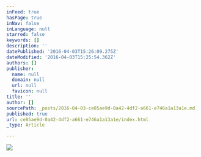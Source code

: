 ```yaml
---
inFeed: true
hasPage: true
inNav: false
inLanguage: null
starred: false
keywords: []
description: ''
datePublished: '2016-04-03T15:26:09.275Z'
dateModified: '2016-04-03T15:25:54.362Z'
authors: []
publisher:
  name: null
  domain: null
  url: null
  favicon: null
title: ''
author: []
sourcePath: _posts/2016-04-03-ce85ae9d-0a42-4df2-a661-e746a1a13a1e.md
published: true
url: ce85ae9d-0a42-4df2-a661-e746a1a13a1e/index.html
_type: Article

---
```

![](https://the-grid-user-content.s3-us-west-2.amazonaws.com/3226eb52-42d4-44bf-9e14-a1d65507a0bf.gif)
